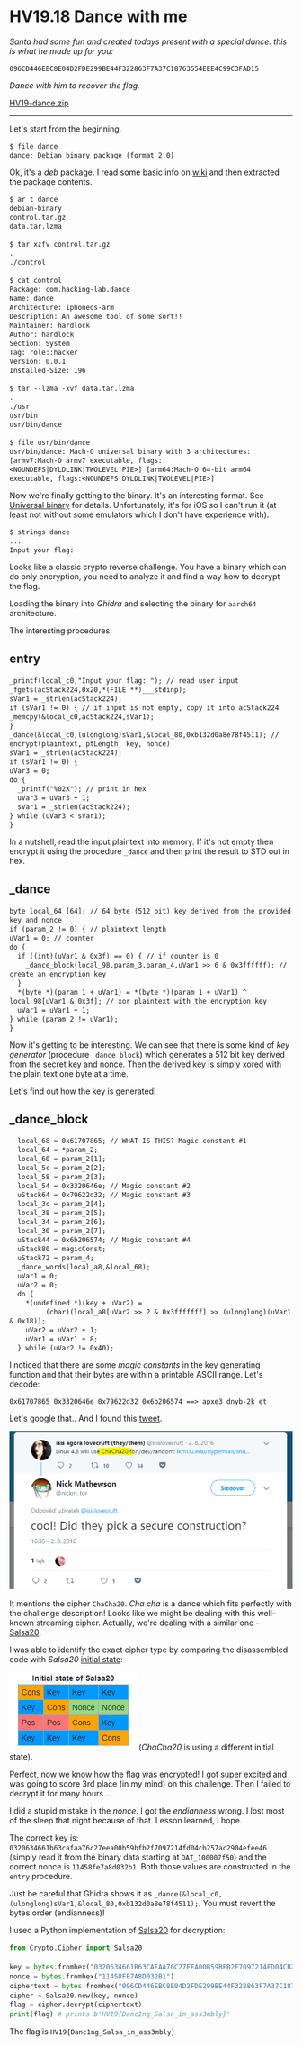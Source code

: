 # HV19.18 Dance with me

_Santa had some fun and created todays present with a special dance. this is what he made up for you:_

```
096CD446EBC8E04D2FDE299BE44F322863F7A37C18763554EEE4C99C3FAD15
```

_Dance with him to recover the flag._

[HV19-dance.zip](HV19-dance.zip)

---

Let's start from the beginning.
```
$ file dance 
dance: Debian binary package (format 2.0)
```

Ok, it's a _deb_ package. I read some basic info on [wiki](https://en.wikipedia.org/wiki/Deb_%28file_format%29)
and then extracted the package contents.
```
$ ar t dance 
debian-binary
control.tar.gz
data.tar.lzma

$ tar xzfv control.tar.gz
.
./control

$ cat control
Package: com.hacking-lab.dance
Name: dance
Architecture: iphoneos-arm
Description: An awesome tool of some sort!!
Maintainer: hardlock
Author: hardlock
Section: System
Tag: role::hacker
Version: 0.0.1
Installed-Size: 196

$ tar --lzma -xvf data.tar.lzma 
.
./usr
usr/bin
usr/bin/dance

$ file usr/bin/dance 
usr/bin/dance: Mach-O universal binary with 3 architectures: [armv7:Mach-O armv7 executable, flags:<NOUNDEFS|DYLDLINK|TWOLEVEL|PIE>] [arm64:Mach-O 64-bit arm64 executable, flags:<NOUNDEFS|DYLDLINK|TWOLEVEL|PIE>]
```

Now we're finally getting to the binary. It's an interesting format.
See [Universal binary](https://en.wikipedia.org/wiki/Universal_binary) for details.
Unfortunately, it's for iOS so I can't run it (at least not without some emulators which I don't have experience with).

```
$ strings dance
...
Input your flag:
```

Looks like a classic crypto reverse challenge. You have a binary which can do only encryption,
you need to analyze it and find a way how to decrypt the flag.

Loading the binary into _Ghidra_ and selecting the binary for `aarch64` architecture.

The interesting procedures:

## entry
```
_printf(local_c0,"Input your flag: "); // read user input
_fgets(acStack224,0x20,*(FILE **)___stdinp);
sVar1 = _strlen(acStack224);
if (sVar1 != 0) { // if input is not empty, copy it into acStack224
_memcpy(&local_c0,acStack224,sVar1);
}
_dance(&local_c0,(ulonglong)sVar1,&local_80,0xb132d0a8e78f4511); // encrypt(plaintext, ptLength, key, nonce)
sVar1 = _strlen(acStack224);
if (sVar1 != 0) {
uVar3 = 0;
do {
  _printf("%02X"); // print in hex
  uVar3 = uVar3 + 1;
  sVar1 = _strlen(acStack224);
} while (uVar3 < sVar1);
}
```

In a nutshell, read the input plaintext into memory. If it's not empty then encrypt it using the procedure `_dance`
and then print the result to STD out in hex.

## _dance
```
byte local_64 [64]; // 64 byte (512 bit) key derived from the provided key and nonce
if (param_2 != 0) { // plaintext length
uVar1 = 0; // counter
do {
  if ((int)(uVar1 & 0x3f) == 0) { // if counter is 0
    _dance_block(local_98,param_3,param_4,uVar1 >> 6 & 0x3ffffff); // create an encryption key
  }
  *(byte *)(param_1 + uVar1) = *(byte *)(param_1 + uVar1) ^ local_98[uVar1 & 0x3f]; // xor plaintext with the encryption key
  uVar1 = uVar1 + 1;
} while (param_2 != uVar1);
}
```

Now it's getting to be interesting. We can see that there is some kind of _key generator_
(procedure `_dance_block`) which generates a 512 bit key derived from the secret key and nonce.
Then the derived key is simply xored with the plain text one byte at a time.

Let's find out how the key is generated!

## _dance_block
```
  local_68 = 0x61707865; // WHAT IS THIS? Magic constant #1
  local_64 = *param_2;
  local_60 = param_2[1];
  local_5c = param_2[2];
  local_58 = param_2[3];
  local_54 = 0x3320646e; // Magic constant #2
  uStack64 = 0x79622d32; // Magic constant #3
  local_3c = param_2[4];
  local_38 = param_2[5];
  local_34 = param_2[6];
  local_30 = param_2[7];
  uStack44 = 0x6b206574; // Magic constant #4
  uStack80 = magicConst;
  uStack72 = param_4;
  _dance_words(local_a8,&local_68);
  uVar1 = 0;
  uVar2 = 0;
  do {
    *(undefined *)(key + uVar2) =
         (char)(local_a8[uVar2 >> 2 & 0x3fffffff] >> (ulonglong)(uVar1 & 0x18));
    uVar2 = uVar2 + 1;
    uVar1 = uVar1 + 8;
  } while (uVar2 != 0x40);
```

I noticed that there are some _magic constants_ in the key generating function and that their bytes
are within a printable ASCII range. Let's decode:

```
0x61707865 0x3320646e 0x79622d32 0x6b206574 ==> apxe3 dnyb-2k et
```

Let's google that.. And I found this [tweet](https://twitter.com/nickm_tor/status/760620023614504960).

![](tweet.png)

It mentions the cipher `ChaCha20`. _Cha cha_ is a dance which fits perfectly with the challenge description!
Looks like we might be dealing with this well-known streaming cipher. Actually, we're dealing with a similar one -
[Salsa20](https://en.wikipedia.org/wiki/Salsa20). 

I was able to identify the exact cipher type by comparing the disassembled code with _Salsa20_
[initial state](https://en.wikipedia.org/wiki/Salsa20#Structure):

![](salsa20-state.png)
(_ChaCha20_ is using a different initial state).

Perfect, now we know how the flag was encrypted! I got super excited and was going to score 3rd place (in my mind)
on this challenge. Then I failed to decrypt it for many hours ..
 
I did a stupid mistake in the _nonce_. I got the _endianness_ wrong. I lost most of the sleep that night because of that.
Lesson learned, I hope.

The correct key is: `0320634661b63cafaa76c27eea00b59bfb2f7097214fd04cb257ac2904efee46` (simply read it
from the binary data starting at `DAT_100007f50`) and the correct nonce is `11458fe7a8d032b1`. Both those
values are constructed in the `entry` procedure.

Just be careful that Ghidra shows it as `_dance(&local_c0,(ulonglong)sVar1,&local_80,0xb132d0a8e78f4511);`.
You must revert the bytes order (endianness)!

I used a Python implementation of [Salsa20](https://pycryptodome.readthedocs.io/en/latest/src/cipher/salsa20.html)
for decryption:
```python
from Crypto.Cipher import Salsa20

key = bytes.fromhex("0320634661B63CAFAA76C27EEA00B59BFB2F7097214FD04CB257AC2904EFEE46")
nonce = bytes.fromhex("11458FE7A8D032B1")
ciphertext = bytes.fromhex("096CD446EBC8E04D2FDE299BE44F322863F7A37C18763554EEE4C99C3FAD15")
cipher = Salsa20.new(key, nonce)
flag = cipher.decrypt(ciphertext)
print(flag) # prints b'HV19{Danc1ng_Salsa_in_ass3mbly}'
```

The flag is `HV19{Danc1ng_Salsa_in_ass3mbly}`